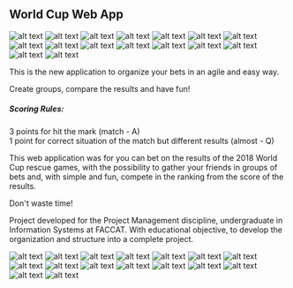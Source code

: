 ## World Cup Web App

![alt text](https://ssl.gstatic.com/onebox/media/sports/logos/lYah1Uqw37XdicC6C4HNqg_48x48.png)
![alt text](https://ssl.gstatic.com/onebox/media/sports/logos/5Y6kOqiOIv2C1sP9C_BWtA_48x48.png)
![alt text](https://ssl.gstatic.com/onebox/media/sports/logos/QoAJxO46fHid3_T-7nRZ0Q_48x48.png)
![alt text](https://ssl.gstatic.com/onebox/media/sports/logos/KnSUdQWiGRoy89q4x85IgA_48x48.png)
![alt text](https://ssl.gstatic.com/onebox/media/sports/logos/1oq8Fy7ETpBpZNaCA22ArQ_48x48.png)
![alt text](https://ssl.gstatic.com/onebox/media/sports/logos/I3gt2Ew39ux3GGdZ-4JE3g_48x48.png)
![alt text](https://ssl.gstatic.com/onebox/media/sports/logos/HJ3_2c4w791nZJj7n-Lj3Q_48x48.png)
![alt text](https://ssl.gstatic.com/onebox/media/sports/logos/5hLkf7KFHhmpaiOJQv8LmA_48x48.png)
![alt text](https://ssl.gstatic.com/onebox/media/sports/logos/jSgw5z0EPOLzdUi-Aomq7Q_48x48.png)
![alt text](https://ssl.gstatic.com/onebox/media/sports/logos/LaOvu-pyRqRso6uzff55XA_48x48.png)
![alt text](https://ssl.gstatic.com/onebox/media/sports/logos/z3JEQB3coEAGLCJBEUzQ2A_48x48.png)
![alt text](https://ssl.gstatic.com/onebox/media/sports/logos/U08wYdQptUaWuweG82L3dw_48x48.png)
![alt text](https://ssl.gstatic.com/onebox/media/sports/logos/1xBWyjjkA6vEWopPK3lIPA_48x48.png)
![alt text](https://ssl.gstatic.com/onebox/media/sports/logos/9toerdOg8xW4CRhDaZxsyw_48x48.png)
![alt text](https://ssl.gstatic.com/onebox/media/sports/logos/QSlAlD9v6Fm_drC_2z1u8A_48x48.png)
![alt text](https://ssl.gstatic.com/onebox/media/sports/logos/2vpR8clrEZdpNjaiHKpg7A_48x48.png)

This is the new application to organize your bets in an agile and easy way.

Create groups, compare the results and have fun!

##### Scoring Rules:

3 points for hit the mark (match - A)  
1 point for correct situation of the match but different results (almost - Q)

This web application was for you can bet on the results of the 2018 World Cup rescue games, with the possibility to gather your friends in groups of bets and, with simple and fun, compete in the ranking from the score of the results.

Don't waste time!

Project developed for the Project Management discipline, undergraduate in Information Systems at FACCAT. With educational objective, to develop the organization and structure into a complete project.

![alt text](https://ssl.gstatic.com/onebox/media/sports/logos/zKLzoJVYz0bb6oAnPUdwWQ_48x48.png)
![alt text](https://ssl.gstatic.com/onebox/media/sports/logos/ixZiM5pj2IvvYc15k-zfeQ_48x48.png)
![alt text](https://ssl.gstatic.com/onebox/media/sports/logos/xyh1vmZ-xJH2iJCKjqS1Ow_48x48.png)
![alt text](https://ssl.gstatic.com/onebox/media/sports/logos/1hy9ek4dOIffYULM6k1fqg_48x48.png)
![alt text](https://ssl.gstatic.com/onebox/media/sports/logos/h1FhPLmDg9AHXzhygqvVPg_48x48.png)
![alt text](https://ssl.gstatic.com/onebox/media/sports/logos/Uu5pwNmMHGd5bCooKrS3Lw_48x48.png)
![alt text](https://ssl.gstatic.com/onebox/media/sports/logos/yJF9xqmUGenD8108FJbg9A_48x48.png)
![alt text](https://ssl.gstatic.com/onebox/media/sports/logos/OkFlRvRsKMWb8Hk20L9Trw_48x48.png)
![alt text](https://ssl.gstatic.com/onebox/media/sports/logos/6SF7yEoB60bU5knw-M7R5Q_48x48.png)
![alt text](https://ssl.gstatic.com/onebox/media/sports/logos/DTqIL8Ba3KIuxGkpXw5ayA_48x48.png)
![alt text](https://ssl.gstatic.com/onebox/media/sports/logos/JIn8OwxL6KFFiYrKGnL2RQ_48x48.png)
![alt text](https://ssl.gstatic.com/onebox/media/sports/logos/Xs33c9XVUJBX0IkeFn_bIw_48x48.png)
![alt text](https://ssl.gstatic.com/onebox/media/sports/logos/tXHnA_tDylayacdjWQCJvw_48x48.png)
![alt text](https://ssl.gstatic.com/onebox/media/sports/logos/by4OltvtZz7taxuQtkiP3A_48x48.png)
![alt text](https://ssl.gstatic.com/onebox/media/sports/logos/yTS_Piy3M1wUBnqU0n5aAw_48x48.png)
![alt text](https://ssl.gstatic.com/onebox/media/sports/logos/zw3ac5sIbH4DS6zP5auOkQ_48x48.png)
